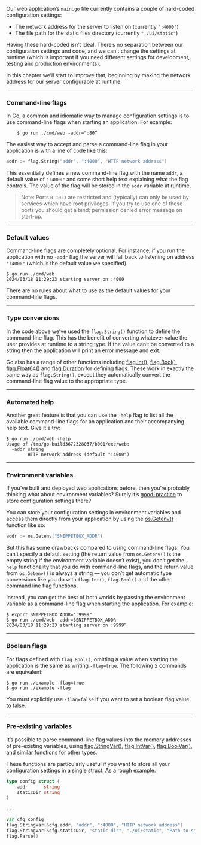 Our web application’s `main.go` file currently contains a couple of hard-coded configuration settings:
- The network address for the server to listen on (currently `":4000"`)
- The file path for the static files directory (currently `"./ui/static"`)

Having these hard-coded isn’t ideal. There’s no separation between our configuration settings and code, and we can’t change the settings at runtime (which is important if you need different settings for development, testing and production environments).

In this chapter we’ll start to improve that, beginning by making the network address for our server configurable at runtime.

---
### Command-line flags
In Go, a common and idiomatic way to manage configuration settings is to use command-line flags when starting an application. For example:
```
    $ go run ./cmd/web -addr=":80”
```
The easiest way to accept and parse a command-line flag in your application is with a line of code like this:
```go
addr := flag.String("addr", ":4000", "HTTP network address")
```
This essentially defines a new command-line flag with the name `addr`, a default value of `":4000"` and some short help text explaining what the flag controls. The value of the flag will be stored in the `addr` variable at runtime.

>Note: Ports `0-1023` are restricted and (typically) can only be used by services which have root privileges. If you try to use one of these ports you should get a bind: permission denied error message on start-up.

---
### Default values
Command-line flags are completely optional. For instance, if you run the application with no `-addr` flag the server will fall back to listening on address `":4000"` (which is the default value we specified).
```
$ go run ./cmd/web
2024/03/18 11:29:23 starting server on :4000
```

There are no rules about what to use as the default values for your command-line flags.

---
### Type conversions
In the code above we’ve used the `flag.String()` function to define the command-line flag. This has the benefit of converting whatever value the user provides at runtime to a string type. If the value can’t be converted to a string then the application will print an error message and exit.

Go also has a range of other functions including [flag.Int()](https://pkg.go.dev/flag#Int), [flag.Bool()](https://pkg.go.dev/flag#Bool), [flag.Float64()](https://pkg.go.dev/flag#Float64) and [flag.Duration](https://pkg.go.dev/flag#Duration) for defining flags. These work in exactly the same way as `flag.String()`, except they automatically convert the command-line flag value to the appropriate type.

---
### Automated help
Another great feature is that you can use the `-help` flag to list all the available command-line flags for an application and their accompanying help text. Give it a try:

```
$ go run ./cmd/web -help
Usage of /tmp/go-build3672328037/b001/exe/web:
  -addr string
        HTTP network address (default ":4000")
```

---
### Environment variables
If you’ve built and deployed web applications before, then you’re probably thinking what about environment variables? Surely it’s [good-practice](http://12factor.net/config) to store configuration settings there?

You can store your configuration settings in environment variables and access them directly from your application by using the [os.Getenv()](https://pkg.go.dev/os/#Getenv) function like so:
```go
addr := os.Getenv("SNIPPETBOX_ADDR")
```

But this has some drawbacks compared to using command-line flags. You can’t specify a default setting (the return value from `os.Getenv()` is the empty string if the environment variable doesn’t exist), you don’t get the `-help` functionality that you do with command-line flags, and the return value from `os.Getenv()` is always a string — you don’t get automatic type conversions like you do with `flag.Int()`, `flag.Bool()` and the other command line flag functions.

Instead, you can get the best of both worlds by passing the environment variable as a command-line flag when starting the application. For example:

```
$ export SNIPPETBOX_ADDR=":9999"
$ go run ./cmd/web -addr=$SNIPPETBOX_ADDR
2024/03/18 11:29:23 starting server on :9999”
```

---
### Boolean flags
For flags defined with `flag.Bool()`, omitting a value when starting the application is the same as writing `-flag=true`. The following 2 commands are equivalent:
```
$ go run ./example -flag=true
$ go run ./example -flag
```

You must explicitly use `-flag=false` if you want to set a boolean flag value to false.

---
### Pre-existing variables
It’s possible to parse command-line flag values into the memory addresses of pre-existing variables, using [flag.StringVar()](https://pkg.go.dev/flag/#FlagSet.StringVar), [flag.IntVar()](https://pkg.go.dev/flag#FlagSet.IntVar), [flag.BoolVar()](https://pkg.go.dev/flag#FlagSet.BoolVar), and similar functions for other types.

These functions are particularly useful if you want to store all your configuration settings in a single struct. As a rough example:
```go
type config struct {
    addr      string
    staticDir string
}

...

var cfg config
flag.StringVar(&cfg.addr, "addr", ":4000", "HTTP network address")
flag.StringVar(&cfg.staticDir, "static-dir", "./ui/static", "Path to static assets")
flag.Parse()
```